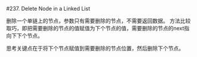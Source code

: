 #237. Delete Node in a Linked List


删除一个单链上的节点，参数只有需要删除的节点，不需要返回数据。
方法比较取巧，即把需要删除的节点的值赋值为下个节点的值，需要删除的节点的next指向下下个节点。

思考关键点在于将下个节点赋值到需要删除的节点位置，然后删除下个节点。